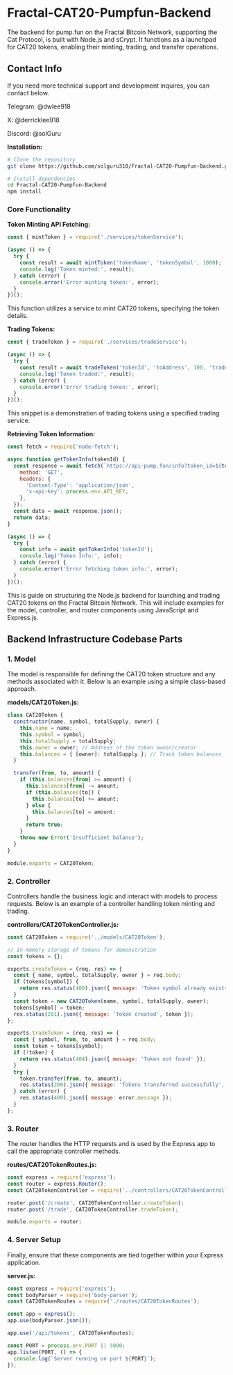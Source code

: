 # Fractal-CAT20-Pumpfun-Backend
The backend for pump.fun on the Fractal Bitcoin Network, supporting the Cat Protocol, is built with Node.js and sCrypt. It functions as a launchpad for CAT20 tokens, enabling their minting, trading, and transfer operations.

## Contact Info
If you need more technical support and development inquires, you can contact below.

Telegram: @dwlee918

X: @derricklee918

Discord: @solGuru

**Installation:**

```bash
# Clone the repository 
git clone https://github.com/solguru310/Fractal-CAT20-Pumpfun-Backend.git

# Install dependencies 
cd Fractal-CAT20-Pumpfun-Backend
npm install 
```

### Core Functionality 

**Token Minting API Fetching:**
```javascript
const { mintToken } = require('./services/tokenService');

(async () => {
  try {
    const result = await mintToken('tokenName', 'tokenSymbol', 1000);
    console.log('Token minted:', result);
  } catch (error) {
    console.error('Error minting token:', error);
  }
})();
```

This function utilizes a service to mint CAT20 tokens, specifying the token details.

**Trading Tokens:**
```javascript
const { tradeToken } = require('./services/tradeService');

(async () => {
  try {
    const result = await tradeToken('tokenId', 'toAddress', 100, 'traderPrivateKey');
    console.log('Token traded:', result);
  } catch (error) {
    console.error('Error trading token:', error);
  }
})();
```

This snippet is a demonstration of trading tokens using a specified trading service.

**Retrieving Token Information:**
```javascript
const fetch = require('node-fetch');

async function getTokenInfo(tokenId) {
  const response = await fetch(`https://api-pump.fun/info?token_id=${tokenId}`, {
    method: 'GET',
    headers: {
      'Content-Type': 'application/json',
      'x-api-key': process.env.API_KEY,
    },
  });
  const data = await response.json();
  return data;
}

(async () => {
  try {
    const info = await getTokenInfo('tokenId');
    console.log('Token Info:', info);
  } catch (error) {
    console.error('Error fetching token info:', error);
  }
})();
```

This is guide on structuring the Node.js backend for launching and trading CAT20 tokens on the Fractal Bitcoin Network. This will include examples for the model, controller, and router components using JavaScript and Express.js. 

## Backend Infrastructure Codebase Parts

### 1. Model

The model is responsible for defining the CAT20 token structure and any methods associated with it. Below is an example using a simple class-based approach.

**models/CAT20Token.js:**
```javascript
class CAT20Token {
  constructor(name, symbol, totalSupply, owner) {
    this.name = name;
    this.symbol = symbol;
    this.totalSupply = totalSupply;
    this.owner = owner; // Address of the token owner/creator
    this.balances = { [owner]: totalSupply }; // Track token balances
  }

  transfer(from, to, amount) {
    if (this.balances[from] >= amount) {
      this.balances[from] -= amount;
      if (this.balances[to]) {
        this.balances[to] += amount;
      } else {
        this.balances[to] = amount;
      }
      return true;
    }
    throw new Error('Insufficient balance');
  }
}

module.exports = CAT20Token;
```

### 2. Controller

Controllers handle the business logic and interact with models to process requests. Below is an example of a controller handling token minting and trading.

**controllers/CAT20TokenController.js:**
```javascript
const CAT20Token = require('../models/CAT20Token');

// In-memory storage of tokens for demonstration
const tokens = {};

exports.createToken = (req, res) => {
  const { name, symbol, totalSupply, owner } = req.body;
  if (tokens[symbol]) {
    return res.status(400).json({ message: 'Token symbol already exists' });
  }
  const token = new CAT20Token(name, symbol, totalSupply, owner);
  tokens[symbol] = token;
  res.status(201).json({ message: 'Token created', token });
};

exports.tradeToken = (req, res) => {
  const { symbol, from, to, amount } = req.body;
  const token = tokens[symbol];
  if (!token) {
    return res.status(404).json({ message: 'Token not found' });
  }
  try {
    token.transfer(from, to, amount);
    res.status(200).json({ message: 'Tokens transferred successfully', token });
  } catch (error) {
    res.status(400).json({ message: error.message });
  }
};
```

### 3. Router

The router handles the HTTP requests and is used by the Express app to call the appropriate controller methods.

**routes/CAT20TokenRoutes.js:**
```javascript
const express = require('express');
const router = express.Router();
const CAT20TokenController = require('../controllers/CAT20TokenController');

router.post('/create', CAT20TokenController.createToken);
router.post('/trade', CAT20TokenController.tradeToken);

module.exports = router;
```

### 4. Server Setup

Finally, ensure that these components are tied together within your Express application. 

**server.js:**
```javascript
const express = require('express');
const bodyParser = require('body-parser');
const CAT20TokenRoutes = require('./routes/CAT20TokenRoutes');

const app = express();
app.use(bodyParser.json());

app.use('/api/tokens', CAT20TokenRoutes);

const PORT = process.env.PORT || 3000;
app.listen(PORT, () => {
  console.log(`Server running on port ${PORT}`);
});
```
